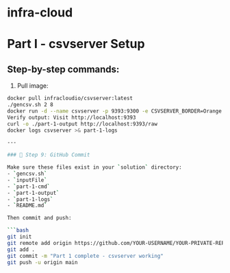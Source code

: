 # infra-cloud

# Part I - csvserver Setup

## Step-by-step commands:

1. Pull image:
```bash
docker pull infracloudio/csvserver:latest
./gencsv.sh 2 8
docker run -d --name csvserver -p 9393:9300 -e CSVSERVER_BORDER=Orange -v $(pwd)/inputFile:/csvserver/inputdata infracloudio/csvserver:latest
Verify output: Visit http://localhost:9393
curl -o ./part-1-output http://localhost:9393/raw
docker logs csvserver >& part-1-logs

---

### 🔹 Step 9: GitHub Commit

Make sure these files exist in your `solution` directory:
- `gencsv.sh`
- `inputFile`
- `part-1-cmd`
- `part-1-output`
- `part-1-logs`
- `README.md`

Then commit and push:

```bash
git init
git remote add origin https://github.com/YOUR-USERNAME/YOUR-PRIVATE-REPO.git
git add .
git commit -m "Part 1 complete - csvserver working"
git push -u origin main
